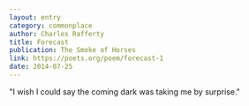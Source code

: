 ```yaml
---
layout: entry
category: commonplace
author: Charles Rafferty
title: Forecast
publication: The Smoke of Horses
link: https://poets.org/poem/forecast-1
date: 2014-07-25
---
```


"I wish I could say the coming dark was taking me by surprise."